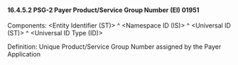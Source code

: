 #### 16.4.5.2 PSG-2 Payer Product/Service Group Number (EI) 01951

Components: &lt;Entity Identifier (ST)> ^ &lt;Namespace ID (IS)> ^ &lt;Universal ID (ST)> ^ &lt;Universal ID Type (ID)>

Definition: Unique Product/Service Group Number assigned by the Payer Application
